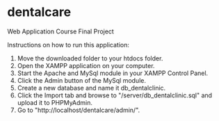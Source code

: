 # dentalcare
Web Application Course Final Project

Instructions on how to run this application:
1. Move the downloaded folder to your htdocs folder.
2. Open the XAMPP application on your computer.
3. Start the Apache and MySql module in your XAMPP Control Panel.
4. Click the Admin button of the MySql module.
5. Create a new database and name it db_dentalclinic.
6. Click the Import tab and browse to "/server/db_dentalclinic.sql" and upload it to PHPMyAdmin.
7. Go to "http://localhost/dentalcare/admin/".
